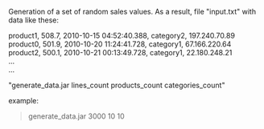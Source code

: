 
Generation of a set of random sales values. As a result, file "input.txt" with data like these:

product1, 508.7, 2010-10-15 04:52:40.388, category2, 197.240.70.89<br>
product0, 501.9, 2010-10-20 11:24:41.728, category1, 67.166.220.64<br>
product2, 500.1, 2010-10-21 00:13:49.728, category1, 22.180.248.21<br>
...<br>
...<br>

"generate_data.jar lines_count products_count categories_count"

example:

> generate_data.jar 3000 10 10
